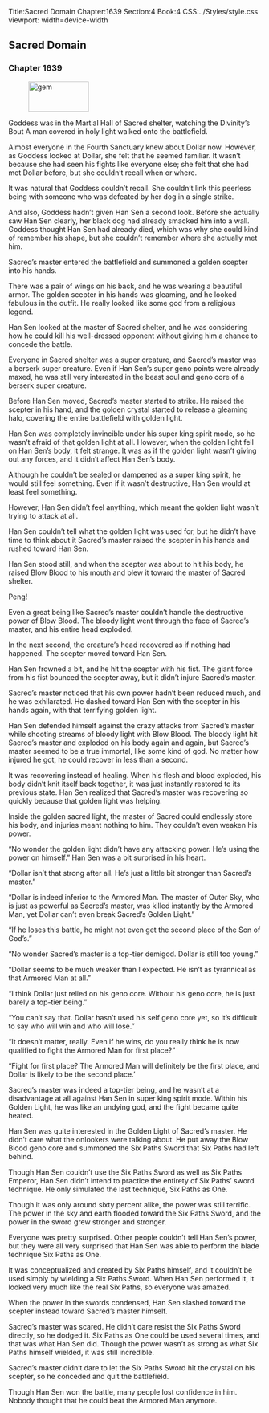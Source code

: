 Title:Sacred Domain 
Chapter:1639 
Section:4 
Book:4 
CSS:../Styles/style.css 
viewport: width=device-width
  
## Sacred Domain
### Chapter 1639
  
<figure>
	<img src="../Images/gem.gif" alt="gem" id="gem" width="120" height="60" />
</figure>
  

  
Goddess was in the Martial Hall of Sacred shelter, watching the Divinity’s Bout A man covered in holy light walked onto the battlefield.

Almost everyone in the Fourth Sanctuary knew about Dollar now. However, as Goddess looked at Dollar, she felt that he seemed familiar. It wasn’t because she had seen his fights like everyone else; she felt that she had met Dollar before, but she couldn’t recall when or where.

It was natural that Goddess couldn’t recall. She couldn’t link this peerless being with someone who was defeated by her dog in a single strike.

And also, Goddess hadn’t given Han Sen a second look. Before she actually saw Han Sen clearly, her black dog had already smacked him into a wall. Goddess thought Han Sen had already died, which was why she could kind of remember his shape, but she couldn’t remember where she actually met him.

Sacred’s master entered the battlefield and summoned a golden scepter into his hands.

There was a pair of wings on his back, and he was wearing a beautiful armor. The golden scepter in his hands was gleaming, and he looked fabulous in the outfit. He really looked like some god from a religious legend.

Han Sen looked at the master of Sacred shelter, and he was considering how he could kill his well-dressed opponent without giving him a chance to concede the battle.

Everyone in Sacred shelter was a super creature, and Sacred’s master was a berserk super creature. Even if Han Sen’s super geno points were already maxed, he was still very interested in the beast soul and geno core of a berserk super creature.

Before Han Sen moved, Sacred’s master started to strike. He raised the scepter in his hand, and the golden crystal started to release a gleaming halo, covering the entire battlefield with golden light.

Han Sen was completely invincible under his super king spirit mode, so he wasn’t afraid of that golden light at all. However, when the golden light fell on Han Sen’s body, it felt strange. It was as if the golden light wasn’t giving out any forces, and it didn’t affect Han Sen’s body.

Although he couldn’t be sealed or dampened as a super king spirit, he would still feel something. Even if it wasn’t destructive, Han Sen would at least feel something.

However, Han Sen didn’t feel anything, which meant the golden light wasn’t trying to attack at all.

Han Sen couldn’t tell what the golden light was used for, but he didn’t have time to think about it Sacred’s master raised the scepter in his hands and rushed toward Han Sen.

Han Sen stood still, and when the scepter was about to hit his body, he raised Blow Blood to his mouth and blew it toward the master of Sacred shelter.

Peng!

Even a great being like Sacred’s master couldn’t handle the destructive power of Blow Blood. The bloody light went through the face of Sacred’s master, and his entire head exploded.

In the next second, the creature’s head recovered as if nothing had happened. The scepter moved toward Han Sen.

Han Sen frowned a bit, and he hit the scepter with his fist. The giant force from his fist bounced the scepter away, but it didn’t injure Sacred’s master.

Sacred’s master noticed that his own power hadn’t been reduced much, and he was exhilarated. He dashed toward Han Sen with the scepter in his hands again, with that terrifying golden light.

Han Sen defended himself against the crazy attacks from Sacred’s master while shooting streams of bloody light with Blow Blood. The bloody light hit Sacred’s master and exploded on his body again and again, but Sacred’s master seemed to be a true immortal, like some kind of god. No matter how injured he got, he could recover in less than a second.

It was recovering instead of healing. When his flesh and blood exploded, his body didn’t knit itself back together, it was just instantly restored to its previous state. Han Sen realized that Sacred’s master was recovering so quickly because that golden light was helping.

Inside the golden sacred light, the master of Sacred could endlessly store his body, and injuries meant nothing to him. They couldn’t even weaken his power.

“No wonder the golden light didn’t have any attacking power. He’s using the power on himself.” Han Sen was a bit surprised in his heart.

“Dollar isn’t that strong after all. He’s just a little bit stronger than Sacred’s master.”

“Dollar is indeed inferior to the Armored Man. The master of Outer Sky, who is just as powerful as Sacred’s master, was killed instantly by the Armored Man, yet Dollar can’t even break Sacred’s Golden Light.”

“If he loses this battle, he might not even get the second place of the Son of God’s.”

“No wonder Sacred’s master is a top-tier demigod. Dollar is still too young.”

“Dollar seems to be much weaker than I expected. He isn’t as tyrannical as that Armored Man at all.”

“I think Dollar just relied on his geno core. Without his geno core, he is just barely a top-tier being.”

“You can’t say that. Dollar hasn’t used his self geno core yet, so it’s difficult to say who will win and who will lose.”

“It doesn’t matter, really. Even if he wins, do you really think he is now qualified to fight the Armored Man for first place?”

“Fight for first place? The Armored Man will definitely be the first place, and Dollar is likely to be the second place.’

Sacred’s master was indeed a top-tier being, and he wasn’t at a disadvantage at all against Han Sen in super king spirit mode. Within his Golden Light, he was like an undying god, and the fight became quite heated.

Han Sen was quite interested in the Golden Light of Sacred’s master. He didn’t care what the onlookers were talking about. He put away the Blow Blood geno core and summoned the Six Paths Sword that Six Paths had left behind.

Though Han Sen couldn’t use the Six Paths Sword as well as Six Paths Emperor, Han Sen didn’t intend to practice the entirety of Six Paths’ sword technique. He only simulated the last technique, Six Paths as One.

Though it was only around sixty percent alike, the power was still terrific. The power in the sky and earth flooded toward the Six Paths Sword, and the power in the sword grew stronger and stronger.

Everyone was pretty surprised. Other people couldn’t tell Han Sen’s power, but they were all very surprised that Han Sen was able to perform the blade technique Six Paths as One.

It was conceptualized and created by Six Paths himself, and it couldn’t be used simply by wielding a Six Paths Sword. When Han Sen performed it, it looked very much like the real Six Paths, so everyone was amazed.

When the power in the swords condensed, Han Sen slashed toward the scepter instead toward Sacred’s master himself.

Sacred’s master was scared. He didn’t dare resist the Six Paths Sword directly, so he dodged it. Six Paths as One could be used several times, and that was what Han Sen did. Though the power wasn’t as strong as what Six Paths himself wielded, it was still incredible.

Sacred’s master didn’t dare to let the Six Paths Sword hit the crystal on his scepter, so he conceded and quit the battlefield.

Though Han Sen won the battle, many people lost confidence in him. Nobody thought that he could beat the Armored Man anymore.